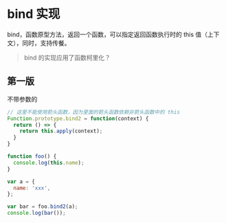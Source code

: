 # bind 实现

bind，函数原型方法，返回一个函数，可以指定返回函数执行时的 this 值（上下文），同时，支持传餐。

> bind 的实现应用了函数柯里化？

## 第一版

不带参数的

```js
// 这里不能使用箭头函数，因为里面的箭头函数依赖非箭头函数中的 this
Function.prototype.bind2 = function(context) {
  return () => {
    return this.apply(context);
  }
}

function foo() {
  console.log(this.name);
}

var a = {
  name: 'xxx',
};

var bar = foo.bind2(a);
console.log(bar());
```
